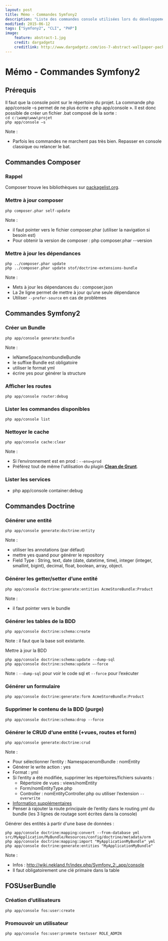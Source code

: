 ```yaml
---
layout: post
title: Mémo - Commandes Symfony2
description: "Liste des commandes console utilisées lors du développement d’un projet sous Symfony2"
modified: 2015-06-12
tags: ["Symfony2", "CLI", "PHP"]
image:
    feature: abstract-1.jpg
    credit: dargadgetz
    creditlink: http://www.dargadgetz.com/ios-7-abstract-wallpaper-pack-for-iphone-5-and-ipod-touch-retina/
---
```


# Mémo - Commandes Symfony2

## Prérequis
Il faut que la console point sur le répertoire du projet.
La commande php app/console –s permet de ne plus écrire « php app/console ». Il est donc possible de créer un fichier .bat composé de la sorte :  
`cd c:\wamp\www\projet`  
`php app/console –s`

Note :

* Parfois les commandes ne marchent pas très bien. Repasser en console classique ou relancer le bat.

## Commandes Composer

### Rappel
Composer trouve les bibliothèques sur [packagelist.org](https://packagist.org).

### Mettre à jour composer
`php composer.phar self-update`

Note :

* il faut pointer vers le fichier composer.phar (utiliser la navigation si besoin est)
* Pour obtenir la version de composer : php composer.phar --version

### Mettre à jour les dépendances
`php ../composer.phar update`  
`php ../composer.phar update stof/doctrine-extensions-bundle`


Note :

* Mets à jour les dépendances du : composer.json
* La 2e ligne permet de mettre à jour qu’une seule dépendance
* Utiliser `--prefer-source` en cas de problèmes

## Commandes Symfony2

### Créer un Bundle
`php app/console generate:bundle`

Note :

* leNameSpace/nombundleBundle
* le suffixe Bundle est obligatoire
* utiliser le format yml
* écrire yes pour générer la structure

### Afficher les routes
`php app/console router:debug`

### Lister les commandes disponibles
`php app/console list`

### Nettoyer le cache
`php app/console cache:clear`

Note :

* Si l’environnement est en prod : `--env=prod`
* Préférez tout de même l'utilisation du plugin **[Clean de Grunt](https://www.npmjs.com/package/grunt-contrib-clean)**.

### Lister les services
* php app/console container:debug

## Commandes Doctrine

### Générer une entité
`php app/console generate:doctrine:entity`

Note :

* utiliser les annotations (par défaut)
* mettre yes quand pour générer le repository
* Field Type : String, text, date (date, datetime, time), integer (integer, smallint, bigint), decimal, float, boolean, array, object.

### Générer les getter/setter d’une entité
`php app/console doctrine:generate:entities AcmeStoreBundle:Product`

Note :

* il faut pointer vers le bundle

### Générer les tables de la BDD

`php app/console doctrine:schema:create `

Note : il faut que la base soit existante.

Mettre à jour la BDD

```
php app/console doctrine:schema:update --dump-sql  
php app/console doctrine:schema:update –-force
```

Note : `--dump-sql` pour voir le code sql et `--force` pour l’exécuter

### Générer un formulaire
`php app/console doctrine:generate:form AcmeStoreBundle:Product`

### Supprimer le contenu de la BDD (purge)
`php app/console doctrine:schema:drop --force`

### Générer le CRUD d’une entité (+vues, routes et form)
`php app/console generate:doctrine:crud`

Note :

* Pour sélectionner l’entity  : NamespacenomBundle : nomEntity
* Générer le write action : yes
* Format : yml
* Si l’entity a été modifiée, supprimer les répertoires/fichiers suivants :
  * Répertoire de vues : views/nomEntity
  * Form/nomEntityType.php
  * Controller : nomEntityController.php
  ou utiliser l’extension `--overwrite`
* [Information supplémentaires](http://symfony.com/doc/2.0/bundles/SensioGeneratorBundle/commands/generate_doctrine_crud.html)
* Penser à rajouter la route principale de l’entity dans le routing.yml du bundle (les 3 lignes de routage sont écrites dans la console)

Générer des entités à partir d'une base de données :  

```
php app/console doctrine:mapping:convert --from-database yml src/MyApplication/MyBundle/Resources/config/doctrine/metadata/orm  
php app/console doctrine:mapping:import "MyApplicationMyBundle" yml  
php app/console doctrine:generate:entities "MyApplicationMyBundle"
```

Note :

* Infos : http://wiki.nekland.fr/index.php/Symfony_2:_app/console
* Il faut obligatoirement une clé primaire dans la table


## FOSUserBundle

### Création d’utilisateurs

`php app/console fos:user:create`

### Promouvoir un utilisateur

`php app/console fos:user:promote testuser ROLE_ADMIN`

